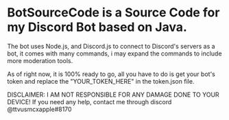 # BotSourceCode is a Source Code for my Discord Bot based on Java.
The bot uses Node.js, and Discord.js to connect to Discord's servers as a bot, it comes with many commands, i may expand the commands to include more moderation tools. 

As of right now, it is 100% ready to go, all you have to do is get your bot's token and replace the "YOUR_TOKEN_HERE" in the token.json file. 

DISCLAIMER: I AM NOT RESPONSIBLE FOR ANY DAMAGE DONE TO YOUR DEVICE! 
If you need any help, contact me through discord @ttvusmcxapple#8170 
